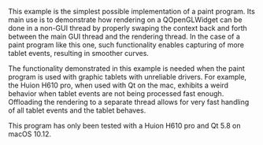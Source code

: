 This example is the simplest possible implementation of a paint program. Its main use is to demonstrate how rendering on a QOpenGLWidget can be done in a non-GUI thread by properly swaping the context back and forth between the main GUI thread and the rendering thread. In the case of a paint program like this one, such functionality enables capturing of more tablet events, resulting in smoother curves. 

The functionality demonstrated in this example is needed when the paint program is used with graphic tablets with unreliable drivers. For example, the Huion H610 pro, when used with Qt on the mac, exhibits a weird behavior when tablet events are not being processed fast enough. Offloading the rendering to a separate thread allows for very fast handling of all tablet events and the tablet behaves.

This program has only been tested with a Huion H610 pro and Qt 5.8 on macOS 10.12.
